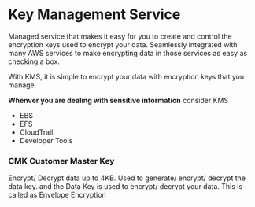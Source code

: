 # Key Management Service
Managed service that makes it easy for you to create and control the encryption keys used to encrypt your data.
Seamlessly integrated with many AWS services to make encrypting data in those services as easy as checking a box.

With KMS, it is simple to encrypt your data with encryption keys that you manage. 

**Whenver you are dealing with sensitive information**
consider KMS

* EBS
* EFS
* CloudTrail
* Developer Tools

### CMK Customer Master Key
Encrypt/ Decrypt data up to 4KB.
Used to generate/ encrypt/ decrypt the data key.
and the Data Key is used to encrypt/ decrypt your data.
This is called as Envelope Encryption

